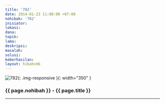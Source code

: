 ```yaml
---
title: '782'
date: 2014-01-23 11:08:00 +07:00
nohibah: '782'
inisiator: 
lokasi: 
dana: 
topik: 
lama: 
deskripsi: 
masalah: 
solusi: 
keberhasilan: 
layout: hibahcmb
---
```


![782](/static/img/hibahcmb/782.png){: .img-responsive }{: width="350" }

### {{ page.nohibah }} - {{ page.title }}

---
